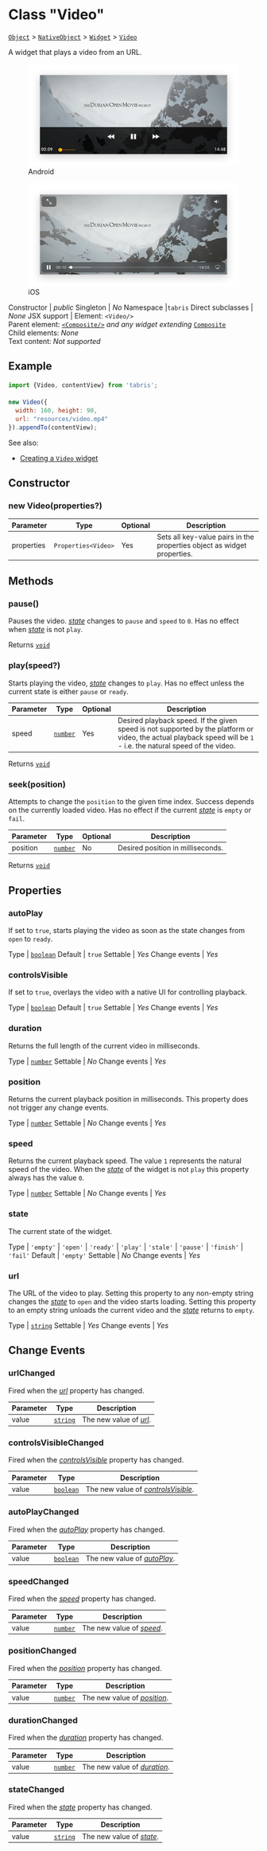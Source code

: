 ---
---
# Class "Video"

<span style="white-space:nowrap;">[`Object`](https://developer.mozilla.org/en-US/docs/Web/JavaScript/Reference/Global_Objects/Object)</span> > <span style="white-space:nowrap;">[`NativeObject`](NativeObject.md)</span> > <span style="white-space:nowrap;">[`Widget`](Widget.md)</span> > <span style="white-space:nowrap;">[`Video`](Video.md)</span>

A widget that plays a video from an URL.


<div class="tabris-image"><figure><div><img srcset="img\android\Video.png 2x" src="img\android\Video.png" alt="Video on Android"/></div><figcaption>Android</figcaption></figure><figure><div><img srcset="img\ios\Video.png 2x" src="img\ios\Video.png" alt="Video on iOS"/></div><figcaption>iOS</figcaption></figure></div>

Constructor | *public*
Singleton | *No*
Namespace |`tabris`
Direct subclasses | *None*
JSX support | Element: `<Video/>`<br/>Parent element: [`<Composite/>`](Composite.md) *and any widget extending* <span style="white-space:nowrap;">[`Composite`](Composite.md)</span><br/>Child elements: *None*<br/>Text content: *Not supported*<br/>

## Example
```js
import {Video, contentView} from 'tabris';

new Video({
  width: 160, height: 90,
  url: "resources/video.mp4"
}).appendTo(contentView);
```

See also:

- [Creating a `Video` widget](https://github.com/eclipsesource/tabris-js/tree/v3.0.0-rc1/snippets/video.js)

## Constructor

### new Video(properties?)

Parameter|Type|Optional|Description
-|-|-|-
properties | <span style="white-space:nowrap;">`Properties<Video>`</span> | Yes | Sets all key-value pairs in the properties object as widget properties.

## Methods

### pause()



Pauses the video. *[state](#state)* changes to `pause` and `speed` to `0`. Has no effect when *[state](#state)* is not `play`.

Returns <span style="white-space:nowrap;">[`void`](https://www.typescriptlang.org/docs/handbook/basic-types.html#void)</span>

### play(speed?)



Starts playing the video, *[state](#state)* changes to `play`. Has no effect unless the current state is either `pause` or `ready`.


Parameter|Type|Optional|Description
-|-|-|-
speed | <span style="white-space:nowrap;">[`number`](https://developer.mozilla.org/en-US/docs/Web/JavaScript/Data_structures#Number_type)</span> | Yes | Desired playback speed. If the given speed is not supported by the platform or video, the actual playback speed will be `1` - i.e. the natural speed of the video.


Returns <span style="white-space:nowrap;">[`void`](https://www.typescriptlang.org/docs/handbook/basic-types.html#void)</span>

### seek(position)



Attempts to change the `position` to the given time index. Success depends on the currently loaded video. Has no effect if the current *[state](#state)* is `empty` or `fail`.


Parameter|Type|Optional|Description
-|-|-|-
position | <span style="white-space:nowrap;">[`number`](https://developer.mozilla.org/en-US/docs/Web/JavaScript/Data_structures#Number_type)</span> | No | Desired position in milliseconds.


Returns <span style="white-space:nowrap;">[`void`](https://www.typescriptlang.org/docs/handbook/basic-types.html#void)</span>


## Properties

### autoPlay


If set to `true`, starts playing the video as soon as the state changes from `open` to `ready`.

Type | <span style="white-space:nowrap;">[`boolean`](https://developer.mozilla.org/en-US/docs/Web/JavaScript/Data_structures#Boolean_type)</span>
Default | `true`
Settable | *Yes*
Change events | *Yes*




### controlsVisible


If set to `true`, overlays the video with a native UI for controlling playback.

Type | <span style="white-space:nowrap;">[`boolean`](https://developer.mozilla.org/en-US/docs/Web/JavaScript/Data_structures#Boolean_type)</span>
Default | `true`
Settable | *Yes*
Change events | *Yes*




### duration


Returns the full length of the current video in milliseconds.

Type | <span style="white-space:nowrap;">[`number`](https://developer.mozilla.org/en-US/docs/Web/JavaScript/Data_structures#Number_type)</span>
Settable | *No*
Change events | *Yes*




### position


Returns the current playback position in milliseconds. This property does not trigger any change events.

Type | <span style="white-space:nowrap;">[`number`](https://developer.mozilla.org/en-US/docs/Web/JavaScript/Data_structures#Number_type)</span>
Settable | *No*
Change events | *Yes*




### speed


Returns the current playback speed. The value `1` represents the natural speed of the video. When the *[state](#state)* of the widget is not `play` this property always has the value `0`.

Type | <span style="white-space:nowrap;">[`number`](https://developer.mozilla.org/en-US/docs/Web/JavaScript/Data_structures#Number_type)</span>
Settable | *No*
Change events | *Yes*




### state


The current state of the widget.

Type | `'empty'` \| `'open'` \| `'ready'` \| `'play'` \| `'stale'` \| `'pause'` \| `'finish'` \| `'fail'`
Default | `'empty'`
Settable | *No*
Change events | *Yes*




### url


The URL of the video to play. Setting this property to any non-empty string changes the *[state](#state)* to `open` and the video starts loading. Setting this property to an empty string unloads the current video and the *[state](#state)* returns to `empty`.

Type | <span style="white-space:nowrap;">[`string`](https://developer.mozilla.org/en-US/docs/Web/JavaScript/Data_structures#String_type)</span>
Settable | *Yes*
Change events | *Yes*





## Change Events

### urlChanged

Fired when the [*url*](#url) property has changed.

Parameter|Type|Description
-|-|-
value | <span style="white-space:nowrap;">[`string`](https://developer.mozilla.org/en-US/docs/Web/JavaScript/Data_structures#String_type)</span> | The new value of [*url*](#url).

### controlsVisibleChanged

Fired when the [*controlsVisible*](#controlsvisible) property has changed.

Parameter|Type|Description
-|-|-
value | <span style="white-space:nowrap;">[`boolean`](https://developer.mozilla.org/en-US/docs/Web/JavaScript/Data_structures#Boolean_type)</span> | The new value of [*controlsVisible*](#controlsvisible).

### autoPlayChanged

Fired when the [*autoPlay*](#autoplay) property has changed.

Parameter|Type|Description
-|-|-
value | <span style="white-space:nowrap;">[`boolean`](https://developer.mozilla.org/en-US/docs/Web/JavaScript/Data_structures#Boolean_type)</span> | The new value of [*autoPlay*](#autoplay).

### speedChanged

Fired when the [*speed*](#speed) property has changed.

Parameter|Type|Description
-|-|-
value | <span style="white-space:nowrap;">[`number`](https://developer.mozilla.org/en-US/docs/Web/JavaScript/Data_structures#Number_type)</span> | The new value of [*speed*](#speed).

### positionChanged

Fired when the [*position*](#position) property has changed.

Parameter|Type|Description
-|-|-
value | <span style="white-space:nowrap;">[`number`](https://developer.mozilla.org/en-US/docs/Web/JavaScript/Data_structures#Number_type)</span> | The new value of [*position*](#position).

### durationChanged

Fired when the [*duration*](#duration) property has changed.

Parameter|Type|Description
-|-|-
value | <span style="white-space:nowrap;">[`number`](https://developer.mozilla.org/en-US/docs/Web/JavaScript/Data_structures#Number_type)</span> | The new value of [*duration*](#duration).

### stateChanged

Fired when the [*state*](#state) property has changed.

Parameter|Type|Description
-|-|-
value | <span style="white-space:nowrap;">[`string`](https://developer.mozilla.org/en-US/docs/Web/JavaScript/Data_structures#String_type)</span> | The new value of [*state*](#state).

